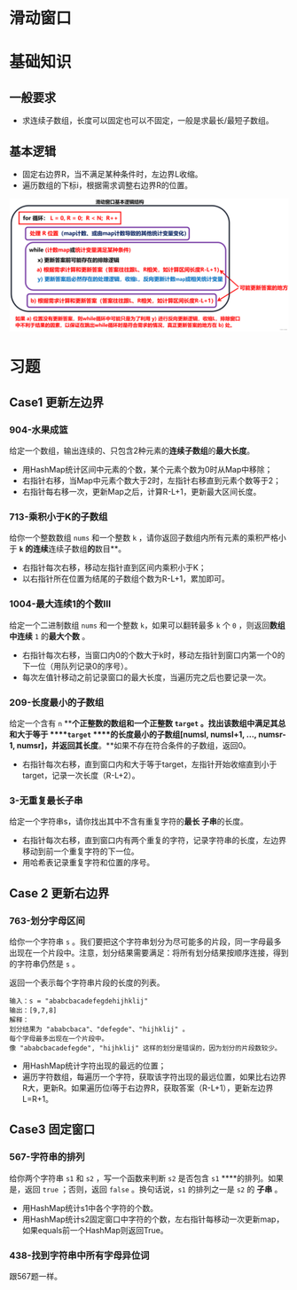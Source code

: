 # 滑动窗口

# 基础知识

## 一般要求

- 求连续子数组，长度可以固定也可以不固定，一般是求最长/最短子数组。

## 基本逻辑

- 固定右边界R，当不满足某种条件时，左边界L收缩。
- 遍历数组的下标i，根据需求调整右边界R的位置。

![9c3cbd5459204b739929329c73a47523.png](%E6%BB%91%E5%8A%A8%E7%AA%97%E5%8F%A3%201ea2544d14f94ad5bec4a585f3a984dc/9c3cbd5459204b739929329c73a47523.png)

# 习题

## Case1 更新左边界

### 904-水果成篮

给定一个数组，输出连续的、只包含2种元素的**连续子数组**的**最大长度**。

- 用HashMap统计区间中元素的个数，某个元素个数为0时从Map中移除；
- 右指针右移，当Map中元素个数大于2时，左指针右移直到元素个数等于2；
- 右指针每右移一次，更新Map之后，计算R-L+1，更新最大区间长度。

### 713-乘积小于K的子数组

给你一个整数数组 `nums` 和一个整数 `k` ，请你返回子数组内所有元素的乘积严格小于 **`k` 的连续**连续子数组**的**数目**。

- 右指针每次右移，移动左指针直到区间内乘积小于K；
- 以右指针所在位置为结尾的子数组个数为R-L+1，累加即可。

### 1004-最大连续1的个数Ⅲ

给定一个二进制数组 `nums` 和一个整数 `k`，如果可以翻转最多 `k` 个 `0` ，则返回**数组中连续** `1` 的**最大个数** 。

- 右指针每次右移，当窗口内0的个数大于k时，移动左指针到窗口内第一个0的下一位（用队列记录0的序号）。
- 每次左值针移动之前记录窗口的最大长度，当遍历完之后也要记录一次。

### 209-长度最小的子数组

给定一个含有 `n` ****个正整数的数组和一个正整数 `target` **。**找出该数组中满足其总和大于等于 ****`target` ****的**长度最小**的**子数组**[numsl, numsl+1, ..., numsr-1, numsr]，并返回其长度**。**如果不存在符合条件的子数组，返回0。

- 右指针每次右移，直到窗口内和大于等于target，左指针开始收缩直到小于target，记录一次长度（R-L+2）。

### 3-无重复最长子串

给定一个字符串s，请你找出其中不含有重复字符的**最长 子串**的长度。

- 右指针每次右移，直到窗口内有两个重复的字符，记录字符串的长度，左边界移动到前一个重复字符的下一位。
- 用哈希表记录重复字符和位置的序号。

## Case 2 更新右边界

### 763-划分字母区间

给你一个字符串 `s` 。我们要把这个字符串划分为尽可能多的片段，同一字母最多出现在一个片段中。注意，划分结果需要满足：将所有划分结果按顺序连接，得到的字符串仍然是 `s` 。

返回一个表示每个字符串片段的长度的列表。

```
输入：s = "ababcbacadefegdehijhklij"
输出：[9,7,8]
解释：
划分结果为 "ababcbaca"、"defegde"、"hijhklij" 。
每个字母最多出现在一个片段中。
像 "ababcbacadefegde", "hijhklij" 这样的划分是错误的，因为划分的片段数较少。
```

- 用HashMap统计字符出现的最远的位置；
- 遍历字符数组，每遍历一个字符，获取该字符出现的最远位置，如果比右边界R大，更新R。如果遍历位i等于右边界R，获取答案（R-L+1），更新左边界L=R+1。

## Case3 固定窗口

### 567-字符串的排列

给你两个字符串 `s1` 和 `s2` ，写一个函数来判断 `s2` 是否包含 `s1` ****的排列。如果是，返回 `true` ；否则，返回 `false` 。换句话说，`s1` 的排列之一是 `s2` 的 **子串** 。

- 用HashMap统计s1中各个字符的个数。
- 用HashMap统计s2固定窗口中字符的个数，左右指针每移动一次更新map，如果equals前一个HashMap则返回True。

### 438-找到字符串中所有字母异位词

跟567题一样。